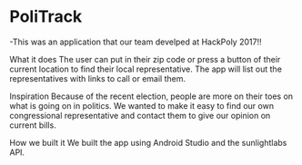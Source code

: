 # PoliTrack

-This was an application that our team develped at HackPoly 2017!!

What it does
The user can put in their zip code or press a button of their current location to find their local representative. The app will list out the representatives with links to call or email them.

Inspiration
Because of the recent election, people are more on their toes on what is going on in politics. We wanted to make it easy to find our own congressional representative and contact them to give our opinion on current bills.

How we built it
We built the app using Android Studio and the sunlightlabs API.

